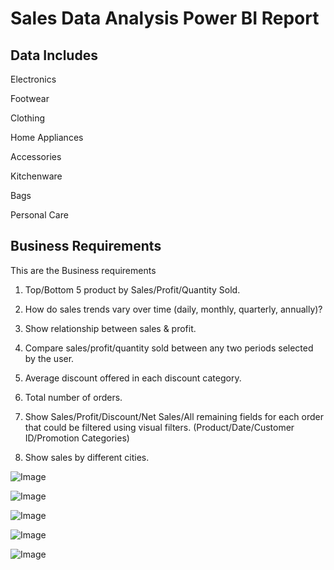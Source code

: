 # Sales Data Analysis Power BI Report

## Data Includes

Electronics

Footwear

Clothing

Home Appliances

Accessories

Kitchenware

Bags

Personal Care

## Business Requirements

This are the Business requirements 
1) Top/Bottom 5 product by Sales/Profit/Quantity Sold.

2) How do sales trends vary over time (daily, monthly, quarterly, annually)?

3) Show relationship between sales & profit.

4) Compare sales/profit/quantity sold between any two periods selected by the user.

5) Average discount offered in each discount category.

6) Total number of orders.

7) Show Sales/Profit/Discount/Net Sales/All remaining fields for each order that could be filtered using visual filters. (Product/Date/Customer ID/Promotion Categories)

8) Show sales by different cities.


![Image](https://github.com/user-attachments/assets/3edd8288-43b5-4be1-b929-730ad866cfc3)

![Image](https://github.com/user-attachments/assets/0836231a-efe8-428c-9615-d1197d35e6e9)

![Image](https://github.com/user-attachments/assets/3ca7a805-ed9b-4b15-ae6b-c61874448a23)

![Image](https://github.com/user-attachments/assets/585681fe-cb88-4d8b-bb79-9a5fb315659d)

![Image](https://github.com/user-attachments/assets/2267b70e-166e-4743-ab57-b55cf8b8b491)
